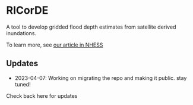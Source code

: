 # RICorDE

A tool to develop gridded flood depth estimates from satellite derived inundations.

To learn more, see [our article in NHESS](https://nhess.copernicus.org/preprints/nhess-2021-275/)

## Updates
- 2023-04-07: Working on migrating the repo and making it public. stay tuned!

Check back here for updates
